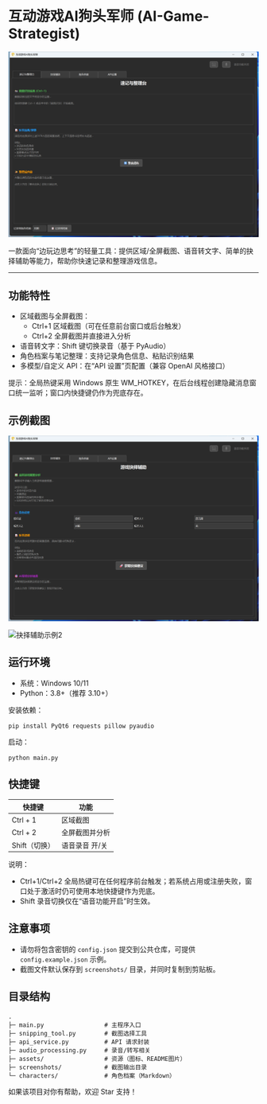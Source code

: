 # 互动游戏AI狗头军师 (AI-Game-Strategist)

![主界面截图](assets/readme/main_interface.png)

一款面向“边玩边思考”的轻量工具：提供区域/全屏截图、语音转文字、简单的抉择辅助等能力，帮助你快速记录和整理游戏信息。

---

## 功能特性

- 区域截图与全屏截图：
  - Ctrl+1 区域截图（可在任意前台窗口或后台触发）
  - Ctrl+2 全屏截图并直接进入分析
- 语音转文字：Shift 键切换录音（基于 PyAudio）
- 角色档案与笔记整理：支持记录角色信息、粘贴识别结果
- 多模型/自定义 API：在“API 设置”页配置（兼容 OpenAI 风格接口）

提示：全局热键采用 Windows 原生 WM_HOTKEY，在后台线程创建隐藏消息窗口统一监听；窗口内快捷键仍作为兜底存在。

## 示例截图

![抉择辅助示例1](assets/readme/decision_support.png)

![抉择辅助示例2](assets/readme/decision_support2.png)

## 运行环境

- 系统：Windows 10/11
- Python：3.8+（推荐 3.10+）

安装依赖：
```
pip install PyQt6 requests pillow pyaudio
```

启动：
```
python main.py
```

## 快捷键

| 快捷键       | 功能               |
| ------------ | ------------------ |
| Ctrl + 1     | 区域截图           |
| Ctrl + 2     | 全屏截图并分析     |
| Shift（切换）| 语音录音 开/关     |

说明：
- Ctrl+1/Ctrl+2 全局热键可在任何程序前台触发；若系统占用或注册失败，窗口处于激活时仍可使用本地快捷键作为兜底。
- Shift 录音切换仅在“语音功能开启”时生效。

## 注意事项

- 请勿将包含密钥的 `config.json` 提交到公共仓库，可提供 `config.example.json` 示例。
- 截图文件默认保存到 `screenshots/` 目录，并同时复制到剪贴板。

## 目录结构

```
.
├─ main.py                 # 主程序入口
├─ snipping_tool.py        # 截图选择工具
├─ api_service.py          # API 请求封装
├─ audio_processing.py     # 录音/转写相关
├─ assets/                 # 资源（图标、README图片）
├─ screenshots/            # 截图输出目录
└─ characters/             # 角色档案（Markdown）
```

如果该项目对你有帮助，欢迎 Star 支持！
